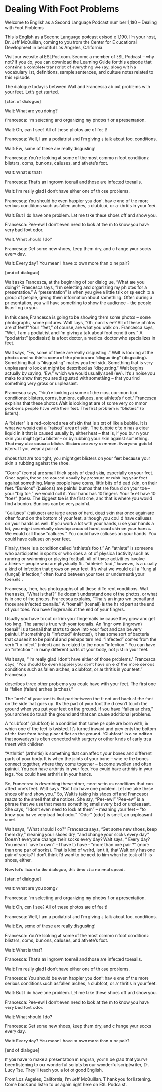 # Dealing With Foot Problems

Welcome to English as a Second Language Podcast num ber 1,190 – Dealing with Foot Problems. 

This is English as a Second Language podcast episod e 1,190. I’m your host, Dr. Jeff McQuillan, coming to you from the Center for E ducational Development in beautiful Los Angeles, California.  

Visit our website at ESLPod.com. Become a member of  ESL Podcast – why not? If you do, you can download the Learning Guide for this episode that contains a complete transcript of everything we say, along wit h a vocabulary list, definitions, sample sentences, and culture notes related to this  episode.  

The dialogue today is between Walt and Francesca ab out problems with your feet. Let’s get started. 

[start of dialogue] 

Walt: What are you doing? 

Francesca: I’m selecting and organizing my photos f or a presentation. 

Walt: Oh, can I see? All of these photos are of fee t! 

Francesca: Well, I am a podiatrist and I’m giving a  talk about foot conditions. 

Walt: Ew, some of these are really disgusting!  

Francesca: You’re looking at some of the most commo n foot conditions: blisters, corns, bunions, calluses, and athlete’s foot. 

Walt: What is that? 

Francesca: That’s an ingrown toenail and those are infected toenails. 

Walt: I’m really glad I don’t have either one of th ose problems. 

Francesca: You should be even happier you don’t hav e one of the more serious conditions such as fallen arches, a clubfoot, or ar thritis in your feet. 

Walt: But I do have one problem. Let me take these shoes off and show you.  

 Francesca: Pee-ew! I don’t even need to look at the m to know you have very bad foot odor.  

Walt: What should I do? 

Francesca: Get some new shoes, keep them dry, and c hange your socks every day. 

Walt: Every day? You mean I have to own more than o ne pair? 

[end of dialogue] 

Walt asks Francesca, at the beginning of our dialog ue, “What are you doing?” Francesca says, “I’m selecting and organizing my ph otos for a presentation.” A “presentation” is when you give a little talk or sp eech to a group of people, giving them information about something. Often during a pr esentation, you will have something to show the audience – the people listeni ng to you.  

In this case, Francesca is going to be showing them  some photos – some photographs, some pictures. Walt says, “Oh, can I s ee? All of these photos are of feet!” Your “feet,” of course, are what you walk on . Francesca says, “Well, I am a podiatrist and I’m giving a talk about foot conditi ons.” A “podiatrist” (podiatrist) is a foot doctor, a medical doctor who specializes in feet.  

Walt says, “Ew, some of these are really disgusting .” Walt is looking at the photos and he thinks some of the photos are “disgus ting” (disgusting). Something that is “disgusting” makes you feel sick. Something  that is very unpleasant to look at might be described as “disgusting.” Walt begins actually by saying, “Ew,” which we would usually spell (ew). It’s a noise you  make to show that you are disgusted with something – that you find something very gross or unpleasant.  

Francesca says, “You’re looking at some of the most  common foot conditions: blisters, corns, bunions, calluses, and athlete’s f oot.” Francesca explains that these photos Walt is looking at are of some very co mmon problems people have with their feet. The first problem is “blisters” (b listers).  

A “blister” is a red-colored area of skin that is s ort of like a bubble. It is what we would call a “raised” area of skin. The bubble ofte n has a clear liquid in it that is caused usually by either heat – that is, if you bur n your skin you might get a blister – or by rubbing your skin against something . That may also cause a blister. Blisters are very common. Everyone gets bl isters. If you wear a pair of  

shoes that are too tight, you might get blisters on  your feet because your skin is rubbing against the shoe.  

“Corns” (corns) are small thick spots of dead skin,  especially on your feet. Once again, these are caused usually by pressure or rubb ing your feet against something. Many people have corns, little bits of d ead skin, on their feet. “Bunions” (bunions) are painful bumps that are foun d on your toe – your “big toe,” we would call it. Your hand has 10 fingers. Your fe et have 10 “toes” (toes). The biggest toe is the first one, and that is where you  would find a bunion. Bunions can be very painful.  

“Calluses” (calluses) are large areas of hard, dead  skin that once again are often found on the bottom of your feet, although you coul d have calluses on your hands as well. If you work a lot with your hands, u se your hands a lot, you might eventually develop areas of hard, dead skin on your  hands. We would call those “calluses.” You could have calluses on your hands. You could have calluses on your feet.  

Finally, there is a condition called “athlete’s foo t.” An “athlete” is someone who participates in sports or who does a lot of physica l activity such as running or swimming or playing football. All of those activiti es involve athletes – people who are physically fit. “Athlete’s foot,” however, is a ctually a kind of infection that grows on your feet. It’s what we would call a “fung al (fungal) infection,” often found between your toes or underneath your toenails .  

Francesca, then, has photographs of all these diffe rent conditions. Walt then asks, “What is that?” He doesn’t understand one of the photos, or what is in one of the photos. Francesca explains, “That’s an ingro wn toenail and those are infected toenails.” A “toenail” (toenail) is the ha rd part at the end of your toes. You have fingernails at the end of your fingers.  

Usually you have to cut or trim your fingernails be cause they grow and get too long. The same is true with your toenails. An “ingr own (ingrown) toenail” is a toenail that starts to grow into your foot and can be very painful. If something is “infected” (infected), it has some sort of bacteria  that causes it to be painful and perhaps turn red. “Infected” comes from the verb “t o infect” (infect) and is related to the noun “infection.” You can have an “infection ” in many different parts of your body, not just in your feet.  

Walt says, “I’m really glad I don’t have either of those problems.” Francesca says, “You should be even happier you don’t have on e of the more serious conditions such as fallen arches, a clubfoot, or ar thritis in your feet.” Francesca  

describes three other problems you could have with your feet. The first one is “fallen (fallen) arches (arches).”  

The “arch” of your foot is that part between the fr ont and back of the foot on the side that goes up. It’s the part of your foot the d oesn’t touch the ground when you put your feet on the ground. If you have “fallen ar ches,” your arches do touch the ground and that can cause additional problems.  

A “clubfoot” (clubfoot) is a condition that some pe ople are born with, in which one of the feet is twisted. It’s turned inward and prev ents the bottom of the foot from being placed flat on the ground. “Clubfoot” is a co ndition that nowadays is often corrected with surgery or other kinds of early trea tment with children.  

“Arthritis” (arthritis) is something that can affec t your bones and different parts of your body. It is when the joints of your bone – whe re the bones connect together, where they come together – become swollen and often  painful. You can have arthritis in your feet. You could have arthritis in  your legs. You could have arthritis in your hands.  

So, Francesca is describing these other, more serio us conditions that can affect one’s feet. Walt says, “But I do have one problem. Let me take these shoes off and show you.” So, Walt is taking his shoes off and  Francesca reacts to the smell that she notices. She say, “Pee-ew!” “Pee-ew” is a phrase that we use that means something smells very bad or unpleasant. She says, “I don’t even need to look at them” – meaning your feet – “to know you ha ve very bad foot odor.” “Odor” (odor) is smell, an unpleasant smell.  

Walt says, “What should I do?” Francesca says, “Get  some new shoes, keep them dry,” meaning your shoes dry, “and change your  socks every day.” Doesn’t everyone change their socks every day? Walt says, “ Every day? You mean I have to own” – I have to have – “more than one pair ?” (more than one pair of socks). That is kind of weird, isn’t it, that Walt only has one pair of socks? I don’t think I’d want to be next to him when he took off h is shoes, either.  

Now let’s listen to the dialogue, this time at a no rmal speed.  

[start of dialogue] 

Walt: What are you doing? 

Francesca: I’m selecting and organizing my photos f or a presentation. 

Walt: Oh, can I see? All of these photos are of fee t! 

Francesca: Well, I am a podiatrist and I’m giving a  talk about foot conditions. 

Walt: Ew, some of these are really disgusting!  

Francesca: You’re looking at some of the most commo n foot conditions: blisters, corns, bunions, calluses, and athlete’s foot. 

Walt: What is that? 

Francesca: That’s an ingrown toenail and those are infected toenails. 

Walt: I’m really glad I don’t have either one of th ose problems. 

Francesca: You should be even happier you don’t hav e one of the more serious conditions such as fallen arches, a clubfoot, or ar thritis in your feet. 

Walt: But I do have one problem. Let me take these shoes off and show you. 

Francesca: Pee-ew! I don’t even need to look at the m to know you have very bad foot odor.  

Walt: What should I do? 

Francesca: Get some new shoes, keep them dry, and c hange your socks every day. 

Walt: Every day? You mean I have to own more than o ne pair? 

[end of dialogue] 

If you have to make a presentation in English, you’ ll be glad that you’ve been listening to our wonderful scripts by our wonderful  scriptwriter, Dr. Lucy Tse. They’ll teach you a lot of good English.  

From Los Angeles, California, I’m Jeff McQuillan. T hank you for listening. Come back and listen to us again right here on ESL Podca st.  


